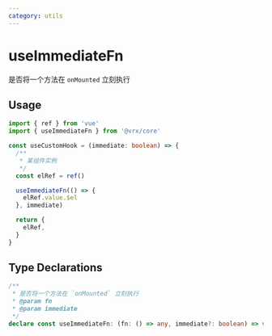 ```yaml
---
category: utils
---
```


# useImmediateFn

是否将一个方法在 `onMounted` 立刻执行

## Usage

```ts twoslash
import { ref } from 'vue'
import { useImmediateFn } from '@vrx/core'

const useCustomHook = (immediate: boolean) => {
  /**
   * 某组件实例
   */
  const elRef = ref()

  useImmediateFn(() => {
    elRef.value.$el
  }, immediate)

  return {
    elRef,
  }
}
```

## Type Declarations

```ts
/**
 * 是否将一个方法在 `onMounted` 立刻执行
 * @param fn
 * @param immediate
 */
declare const useImmediateFn: (fn: () => any, immediate?: boolean) => void
```
